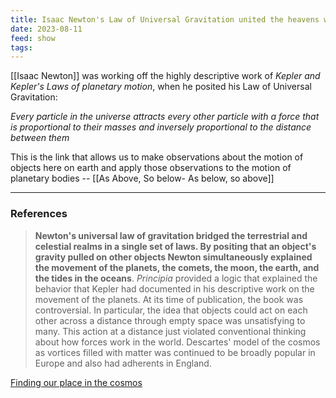 ```yaml
---
title: Isaac Newton's Law of Universal Gravitation united the heavens with the earth
date: 2023-08-11
feed: show
tags:
---
```


[[Isaac Newton]] was working off the highly descriptive work of _Kepler and Kepler's Laws of planetary motion_, when he posited his Law of Universal Gravitation:

<em>Every particle in the universe attracts every other particle with a force that is proportional to their masses and inversely proportional to the distance between them </em> 

This is the link that allows us to make observations about the motion of objects here on earth and apply those observations to the motion of planetary bodies -- [[As Above, So below- As below, so above]]

___
### References


>__Newton's universal law of gravitation bridged the terrestrial and celestial realms in a single set of laws. By positing that an object's gravity pulled on other objects Newton simultaneously explained the movement of the planets, the comets, the moon, the earth, and the tides in the oceans__. _Principia_ provided a logic that explained the behavior that Kepler had documented in his descriptive work on the movement of the planets. At its time of publication, the book was controversial. In particular, the idea that objects could act on each other across a distance through empty space was unsatisfying to many. This action at a distance just violated conventional thinking about how forces work in the world. Descartes' model of the cosmos as vortices filled with matter was continued to be broadly popular in Europe and also had adherents in England.

[Finding our place in the cosmos](https://www.loc.gov/static/collections/finding-our-place-in-the-cosmos-with-carl-sagan/articles-and-essays/modeling-the-cosmos/physical-astronomy-for-the-mechanistic-universe.html#:~:text=In%20the%201660s%20Newton%20had,the%20distance%20between%20the%20objects.)
